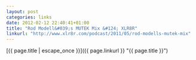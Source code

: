 ```yaml
---
layout: post
categories: links
date: 2012-02-12 22:40:41+01:00
title: "Rod Modell&#039;s MUTEK Mix &#124; XLR8R"
linkurl: "http://www.xlr8r.com/podcast/2011/05/rod-modells-mutek-mix"
---
```

[{{ page.title | escape_once }}]({{ page.linkurl }} "{{ page.title }}")
